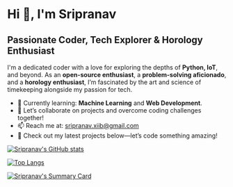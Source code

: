# Hi 👋, I'm Sripranav

## Passionate Coder, Tech Explorer & Horology Enthusiast

I'm a dedicated coder with a love for exploring the depths of **Python, IoT**, and beyond. As an **open-source enthusiast**, a **problem-solving aficionado**, and a **horology enthusiast**, I’m fascinated by the art and science of timekeeping alongside my passion for tech.

- 🌱 Currently learning: **Machine Learning** and **Web Development**.  
- 💬 Let’s collaborate on projects and overcome coding challenges together!  
- 📫 Reach me at: [sripranav.xiib@gmail.com](mailto:sripranav.xiib@gmail.com)  
- 🚀 Check out my latest projects below—let’s code something amazing!

[![Sripranav's GitHub stats](https://github-readme-stats.vercel.app/api?username=sripranavp&show_icons=true&theme=radical)](https://github.com/sripranavp)

[![Top Langs](https://github-readme-stats.vercel.app/api/top-langs/?username=sripranavp&layout=compact&theme=radical)](https://github.com/sripranavp)

[![Sripranav's Summary Card](https://github-profile-summary-cards.vercel.app/api/cards/profile-details?username=sripranavp&theme=radical)](https://github.com/sripranavp)



